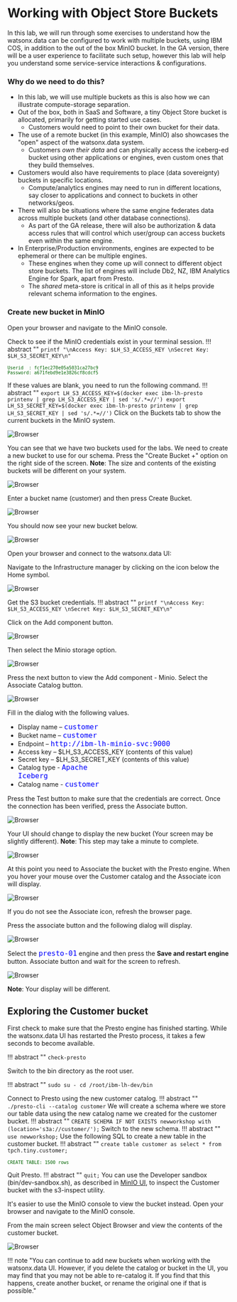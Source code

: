 # Working with Object Store Buckets

In this lab, we will run through some exercises to understand how the watsonx.data can be configured to work with multiple buckets, using IBM COS, in addition to the out of the box MinIO bucket. 
In the GA version, there will be a user experience to facilitate such setup, however this lab will help you understand some service-service interactions & configurations.

### Why do we need to do this?

   * In this lab, we will use multiple buckets as this is also how we can illustrate compute-storage separation.
   * Out of the box, both in SaaS and Software, a tiny Object Store bucket is allocated, primarily for getting started use cases.  
     * Customers would need to point to their own bucket for their data. 
   * The use of a remote bucket (in this example, MinIO) also showcases the "open" aspect of the watsonx.data system.  
     * Customers _own their data_ and can physically access the iceberg-ed bucket using other applications or engines, even custom ones that they build themselves.
   * Customers would also have requirements to place (data sovereignty) buckets in specific locations.
     * Compute/analytics engines may need to run in different locations, say closer to applications and connect to buckets in other networks/geos.
   * There will also be situations where the same engine federates data across multiple buckets (and other database connections).
     * As part of the GA release, there will also be authorization & data access rules that will control which user/group can access buckets even within the same engine.
   * In Enterprise/Production environments, engines are expected to be ephemeral or there can be multiple engines. 
     * These engines when they come up will connect to different object store buckets.  The list of engines will include Db2, NZ, IBM Analytics Engine for Spark, apart from Presto.
     * The _shared_ meta-store is critical in all of this as it helps provide relevant schema information to the engines.

### Create new bucket in MinIO
Open your browser and navigate to the MinIO console.
   
Check to see if the MinIO credentials exist in your terminal session.
!!! abstract ""
    ```
    printf "\nAccess Key: $LH_S3_ACCESS_KEY \nSecret Key: $LH_S3_SECRET_KEY\n"
    ```
<pre style="font-size: small; color: darkgreen; overflow: auto">
Userid  : fcf1ec270e05a5031ca27bc9 
Password: a671febd9e1e3826cf8cdcf5
</pre>
If these values are blank, you need to run the following command.
!!! abstract ""
    ```
    export LH_S3_ACCESS_KEY=$(docker exec ibm-lh-presto printenv | grep LH_S3_ACCESS_KEY | sed 's/.*=//')
    export LH_S3_SECRET_KEY=$(docker exec ibm-lh-presto printenv | grep LH_S3_SECRET_KEY | sed 's/.*=//')
    ```
Click on the Buckets tab to show the current buckets in the MinIO system.

![Browser](wxd-images/minio-bucket-1.png)
 
You can see that we have two buckets used for the labs. We need to create a new bucket to use for our schema. Press the "Create Bucket +" option on the right side of the screen. **Note**: The size and contents of the existing buckets will be different on your system.
 
![Browser](wxd-images/minio-bucket-2.png)
 
Enter a bucket name (customer) and then press Create Bucket. 

![Browser](wxd-images/minio-bucket-3.png)
 
You should now see your new bucket below.

![Browser](wxd-images/minio-bucket-4.png)
 
Open your browser and connect to the watsonx.data UI:
   
Navigate to the Infrastructure manager by clicking on the icon below the Home symbol.

![Browser](wxd-images/watsonx-icon-infra.png)
  
Get the S3 bucket credentials.
!!! abstract ""
    ```
    printf "\nAccess Key: $LH_S3_ACCESS_KEY \nSecret Key: $LH_S3_SECRET_KEY\n"
    ```

Click on the Add component button.

![Browser](wxd-images/watsonx-add-bucket.png)

Then select the Minio storage option.

![Browser](wxd-images/watsonx-add-minio.png)

Press the next button to view the Add component - Minio. Select the Associate Catalog button.

![Browser](wxd-images/watsonx-add-minio-details.png)
 
Fill in the dialog with the following values.

   * Display name – <code style="color:blue;font-size:medium;">customer</code>  
   * Bucket name – <code style="color:blue;font-size:medium;">customer</code>
   * Endpoint – <code style="color:blue;font-size:medium;">http://ibm-lh-minio-svc:9000</code>
   * Access key – $LH_S3_ACCESS_KEY (contents of this value)
   * Secret key –  $LH_S3_SECRET_KEY (contents of this value)
   * Catalog type - <code style="color:blue;font-size:medium;">Apache Iceberg</code>
   * Catalog name - <code style="color:blue;font-size:medium;">customer</code>

Press the Test button to make sure that the credentials are correct. Once the connection has been verified, press the Associate button.

![Browser](wxd-images/watsonx-add-minio-associate.png)

Your UI should change to display the new bucket (Your screen may be slightly different). **Note**: This step may take a minute to complete.

![Browser](wxd-images/watsonx-add-bucket-2.png)   
 
At this point you need to Associate the bucket with the Presto engine. When you hover your mouse over the Customer catalog and the Associate icon will display.

![Browser](wxd-images/watsonx-add-bucket-3.png)   

If you do not see the Associate icon, refresh the browser page.
 
Press the associate button and the following dialog will display.

![Browser](wxd-images/watsonx-add-bucket-4.png)  
 
Select the <code style="color:blue;font-size:medium;">presto-01</code> engine and then press the **Save and restart engine** button. Associate button and wait for the screen to refresh. 

![Browser](wxd-images/watsonx-add-bucket-5.png)  

**Note**: Your display will be different.

## Exploring the Customer bucket

First check to make sure that the Presto engine has finished starting. While the watsonx.data UI has restarted the Presto process, it takes a few seconds to become available.

!!! abstract ""
    ```
    check-presto
    ```

Switch to the bin directory as the root user.

!!! abstract ""
    ```
    sudo su -
    cd /root/ibm-lh-dev/bin
    ```
 
Connect to Presto using the new customer catalog.
!!! abstract ""
    ``` 
    ./presto-cli --catalog customer
    ```
We will create a schema where we store our table data using the new catalog name we created for the customer bucket.
!!! abstract ""
    ```
    CREATE SCHEMA IF NOT EXISTS newworkshop with (location='s3a://customer/');
    ```
Switch to the new schema.
!!! abstract ""
    ```
    use newworkshop;
    ```
Use the following SQL to create a new table in the customer bucket.
!!! abstract ""
    ```
    create table customer as select * from tpch.tiny.customer;
    ```
<pre style="font-size: small; color: darkgreen; overflow: auto">
CREATE TABLE: 1500 rows
</pre>
Quit Presto.
!!! abstract ""
    ```
    quit;
    ```
You can use the Developer sandbox (bin/dev-sandbox.sh), as described in [MinIO UI](wxd-minio.md#do-i-really-need-apache-iceberg), to inspect the Customer bucket with the s3-inspect utility.

It's easier to use the MinIO console to view the bucket instead. Open your browser and navigate to the MinIO console.

From the main screen select Object Browser and view the contents of the customer bucket.

![Browser](wxd-images/watsonx-add-bucket-6.png) 

!!! note "You can continue to add new buckets when working with the watsonx.data UI. However, if you delete the catalog or bucket in the UI, you may find that you may not be able to re-catalog it. If you find that this happens, create another bucket, or rename the original one if that is possible."
